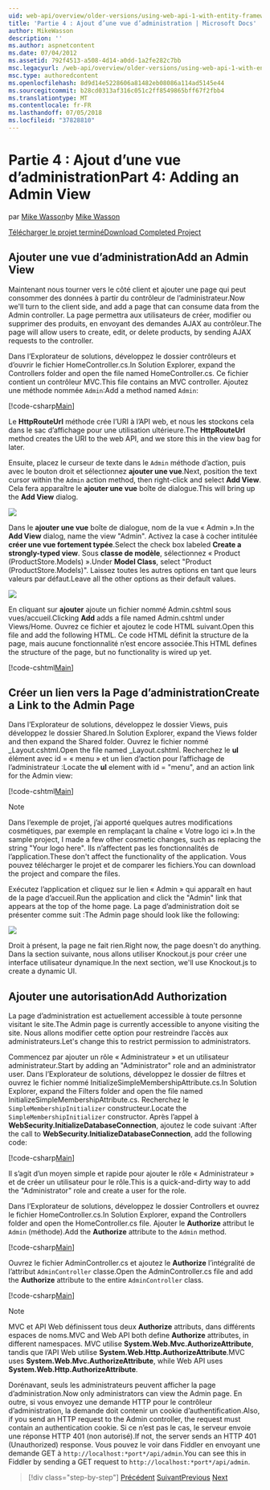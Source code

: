 ```yaml
---
uid: web-api/overview/older-versions/using-web-api-1-with-entity-framework-5/using-web-api-with-entity-framework-part-4
title: 'Partie 4 : Ajout d’une vue d’administration | Microsoft Docs'
author: MikeWasson
description: ''
ms.author: aspnetcontent
ms.date: 07/04/2012
ms.assetid: 792f4513-a508-4d14-a0dd-1a2fe282c7bb
msc.legacyurl: /web-api/overview/older-versions/using-web-api-1-with-entity-framework-5/using-web-api-with-entity-framework-part-4
msc.type: authoredcontent
ms.openlocfilehash: 8d9d14e5228606a81482eb08086a114ad5145e44
ms.sourcegitcommit: b28cd0313af316c051c2ff8549865bff67f2fbb4
ms.translationtype: MT
ms.contentlocale: fr-FR
ms.lasthandoff: 07/05/2018
ms.locfileid: "37828810"
---
```

<a name="part-4-adding-an-admin-view"></a><span data-ttu-id="c87c4-102">Partie 4 : Ajout d’une vue d’administration</span><span class="sxs-lookup"><span data-stu-id="c87c4-102">Part 4: Adding an Admin View</span></span>
====================
<span data-ttu-id="c87c4-103">par [Mike Wasson](https://github.com/MikeWasson)</span><span class="sxs-lookup"><span data-stu-id="c87c4-103">by [Mike Wasson](https://github.com/MikeWasson)</span></span>

[<span data-ttu-id="c87c4-104">Télécharger le projet terminé</span><span class="sxs-lookup"><span data-stu-id="c87c4-104">Download Completed Project</span></span>](http://code.msdn.microsoft.com/ASP-NET-Web-API-with-afa30545)

## <a name="add-an-admin-view"></a><span data-ttu-id="c87c4-105">Ajouter une vue d’administration</span><span class="sxs-lookup"><span data-stu-id="c87c4-105">Add an Admin View</span></span>

<span data-ttu-id="c87c4-106">Maintenant nous tourner vers le côté client et ajouter une page qui peut consommer des données à partir du contrôleur de l’administrateur.</span><span class="sxs-lookup"><span data-stu-id="c87c4-106">Now we'll turn to the client side, and add a page that can consume data from the Admin controller.</span></span> <span data-ttu-id="c87c4-107">La page permettra aux utilisateurs de créer, modifier ou supprimer des produits, en envoyant des demandes AJAX au contrôleur.</span><span class="sxs-lookup"><span data-stu-id="c87c4-107">The page will allow users to create, edit, or delete products, by sending AJAX requests to the controller.</span></span>

<span data-ttu-id="c87c4-108">Dans l’Explorateur de solutions, développez le dossier contrôleurs et d’ouvrir le fichier HomeController.cs.</span><span class="sxs-lookup"><span data-stu-id="c87c4-108">In Solution Explorer, expand the Controllers folder and open the file named HomeController.cs.</span></span> <span data-ttu-id="c87c4-109">Ce fichier contient un contrôleur MVC.</span><span class="sxs-lookup"><span data-stu-id="c87c4-109">This file contains an MVC controller.</span></span> <span data-ttu-id="c87c4-110">Ajoutez une méthode nommée `Admin`:</span><span class="sxs-lookup"><span data-stu-id="c87c4-110">Add a method named `Admin`:</span></span>

[!code-csharp[Main](using-web-api-with-entity-framework-part-4/samples/sample1.cs)]

<span data-ttu-id="c87c4-111">Le **HttpRouteUrl** méthode crée l’URI à l’API web, et nous les stockons cela dans le sac d’affichage pour une utilisation ultérieure.</span><span class="sxs-lookup"><span data-stu-id="c87c4-111">The **HttpRouteUrl** method creates the URI to the web API, and we store this in the view bag for later.</span></span>

<span data-ttu-id="c87c4-112">Ensuite, placez le curseur de texte dans le `Admin` méthode d’action, puis avec le bouton droit et sélectionnez **ajouter une vue**.</span><span class="sxs-lookup"><span data-stu-id="c87c4-112">Next, position the text cursor within the `Admin` action method, then right-click and select **Add View**.</span></span> <span data-ttu-id="c87c4-113">Cela fera apparaître le **ajouter une vue** boîte de dialogue.</span><span class="sxs-lookup"><span data-stu-id="c87c4-113">This will bring up the **Add View** dialog.</span></span>

![](using-web-api-with-entity-framework-part-4/_static/image1.png)

<span data-ttu-id="c87c4-114">Dans le **ajouter une vue** boîte de dialogue, nom de la vue « Admin ».</span><span class="sxs-lookup"><span data-stu-id="c87c4-114">In the **Add View** dialog, name the view "Admin".</span></span> <span data-ttu-id="c87c4-115">Activez la case à cocher intitulée **créer une vue fortement typée**.</span><span class="sxs-lookup"><span data-stu-id="c87c4-115">Select the check box labeled **Create a strongly-typed view**.</span></span> <span data-ttu-id="c87c4-116">Sous **classe de modèle**, sélectionnez « Product (ProductStore.Models) ».</span><span class="sxs-lookup"><span data-stu-id="c87c4-116">Under **Model Class**, select "Product (ProductStore.Models)".</span></span> <span data-ttu-id="c87c4-117">Laissez toutes les autres options en tant que leurs valeurs par défaut.</span><span class="sxs-lookup"><span data-stu-id="c87c4-117">Leave all the other options as their default values.</span></span>

![](using-web-api-with-entity-framework-part-4/_static/image2.png)

<span data-ttu-id="c87c4-118">En cliquant sur **ajouter** ajoute un fichier nommé Admin.cshtml sous vues/accueil.</span><span class="sxs-lookup"><span data-stu-id="c87c4-118">Clicking **Add** adds a file named Admin.cshtml under Views/Home.</span></span> <span data-ttu-id="c87c4-119">Ouvrez ce fichier et ajoutez le code HTML suivant.</span><span class="sxs-lookup"><span data-stu-id="c87c4-119">Open this file and add the following HTML.</span></span> <span data-ttu-id="c87c4-120">Ce code HTML définit la structure de la page, mais aucune fonctionnalité n’est encore associée.</span><span class="sxs-lookup"><span data-stu-id="c87c4-120">This HTML defines the structure of the page, but no functionality is wired up yet.</span></span>

[!code-cshtml[Main](using-web-api-with-entity-framework-part-4/samples/sample2.cshtml)]

## <a name="create-a-link-to-the-admin-page"></a><span data-ttu-id="c87c4-121">Créer un lien vers la Page d’administration</span><span class="sxs-lookup"><span data-stu-id="c87c4-121">Create a Link to the Admin Page</span></span>

<span data-ttu-id="c87c4-122">Dans l’Explorateur de solutions, développez le dossier Views, puis développez le dossier Shared.</span><span class="sxs-lookup"><span data-stu-id="c87c4-122">In Solution Explorer, expand the Views folder and then expand the Shared folder.</span></span> <span data-ttu-id="c87c4-123">Ouvrez le fichier nommé \_Layout.cshtml.</span><span class="sxs-lookup"><span data-stu-id="c87c4-123">Open the file named \_Layout.cshtml.</span></span> <span data-ttu-id="c87c4-124">Recherchez le **ul** élément avec id = « menu » et un lien d’action pour l’affichage de l’administrateur :</span><span class="sxs-lookup"><span data-stu-id="c87c4-124">Locate the **ul** element with id = "menu", and an action link for the Admin view:</span></span>

[!code-cshtml[Main](using-web-api-with-entity-framework-part-4/samples/sample3.cshtml)]

> [!NOTE]
> <span data-ttu-id="c87c4-125">Dans l’exemple de projet, j’ai apporté quelques autres modifications cosmétiques, par exemple en remplaçant la chaîne « Votre logo ici ».</span><span class="sxs-lookup"><span data-stu-id="c87c4-125">In the sample project, I made a few other cosmetic changes, such as replacing the string "Your logo here".</span></span> <span data-ttu-id="c87c4-126">Ils n’affectent pas les fonctionnalités de l’application.</span><span class="sxs-lookup"><span data-stu-id="c87c4-126">These don't affect the functionality of the application.</span></span> <span data-ttu-id="c87c4-127">Vous pouvez télécharger le projet et de comparer les fichiers.</span><span class="sxs-lookup"><span data-stu-id="c87c4-127">You can download the project and compare the files.</span></span>


<span data-ttu-id="c87c4-128">Exécutez l’application et cliquez sur le lien « Admin » qui apparaît en haut de la page d’accueil.</span><span class="sxs-lookup"><span data-stu-id="c87c4-128">Run the application and click the "Admin" link that appears at the top of the home page.</span></span> <span data-ttu-id="c87c4-129">La page d’administration doit se présenter comme suit :</span><span class="sxs-lookup"><span data-stu-id="c87c4-129">The Admin page should look like the following:</span></span>

![](using-web-api-with-entity-framework-part-4/_static/image3.png)

<span data-ttu-id="c87c4-130">Droit à présent, la page ne fait rien.</span><span class="sxs-lookup"><span data-stu-id="c87c4-130">Right now, the page doesn't do anything.</span></span> <span data-ttu-id="c87c4-131">Dans la section suivante, nous allons utiliser Knockout.js pour créer une interface utilisateur dynamique.</span><span class="sxs-lookup"><span data-stu-id="c87c4-131">In the next section, we'll use Knockout.js to create a dynamic UI.</span></span>

## <a name="add-authorization"></a><span data-ttu-id="c87c4-132">Ajouter une autorisation</span><span class="sxs-lookup"><span data-stu-id="c87c4-132">Add Authorization</span></span>

<span data-ttu-id="c87c4-133">La page d’administration est actuellement accessible à toute personne visitant le site.</span><span class="sxs-lookup"><span data-stu-id="c87c4-133">The Admin page is currently accessible to anyone visiting the site.</span></span> <span data-ttu-id="c87c4-134">Nous allons modifier cette option pour restreindre l’accès aux administrateurs.</span><span class="sxs-lookup"><span data-stu-id="c87c4-134">Let's change this to restrict permission to administrators.</span></span>

<span data-ttu-id="c87c4-135">Commencez par ajouter un rôle « Administrateur » et un utilisateur administrateur.</span><span class="sxs-lookup"><span data-stu-id="c87c4-135">Start by adding an "Administrator" role and an administrator user.</span></span> <span data-ttu-id="c87c4-136">Dans l’Explorateur de solutions, développez le dossier de filtres et ouvrez le fichier nommé InitializeSimpleMembershipAttribute.cs.</span><span class="sxs-lookup"><span data-stu-id="c87c4-136">In Solution Explorer, expand the Filters folder and open the file named InitializeSimpleMembershipAttribute.cs.</span></span> <span data-ttu-id="c87c4-137">Recherchez le `SimpleMembershipInitializer` constructeur.</span><span class="sxs-lookup"><span data-stu-id="c87c4-137">Locate the `SimpleMembershipInitializer` constructor.</span></span> <span data-ttu-id="c87c4-138">Après l’appel à **WebSecurity.InitializeDatabaseConnection**, ajoutez le code suivant :</span><span class="sxs-lookup"><span data-stu-id="c87c4-138">After the call to **WebSecurity.InitializeDatabaseConnection**, add the following code:</span></span>

[!code-csharp[Main](using-web-api-with-entity-framework-part-4/samples/sample4.cs)]

<span data-ttu-id="c87c4-139">Il s’agit d’un moyen simple et rapide pour ajouter le rôle « Administrateur » et de créer un utilisateur pour le rôle.</span><span class="sxs-lookup"><span data-stu-id="c87c4-139">This is a quick-and-dirty way to add the "Administrator" role and create a user for the role.</span></span>

<span data-ttu-id="c87c4-140">Dans l’Explorateur de solutions, développez le dossier Controllers et ouvrez le fichier HomeController.cs.</span><span class="sxs-lookup"><span data-stu-id="c87c4-140">In Solution Explorer, expand the Controllers folder and open the HomeController.cs file.</span></span> <span data-ttu-id="c87c4-141">Ajouter le **Authorize** attribut le `Admin` (méthode).</span><span class="sxs-lookup"><span data-stu-id="c87c4-141">Add the **Authorize** attribute to the `Admin` method.</span></span>

[!code-csharp[Main](using-web-api-with-entity-framework-part-4/samples/sample5.cs)]

<span data-ttu-id="c87c4-142">Ouvrez le fichier AdminController.cs et ajoutez le **Authorize** l’intégralité de l’attribut `AdminController` classe.</span><span class="sxs-lookup"><span data-stu-id="c87c4-142">Open the AdminController.cs file and add the **Authorize** attribute to the entire `AdminController` class.</span></span>

[!code-csharp[Main](using-web-api-with-entity-framework-part-4/samples/sample6.cs)]

> [!NOTE]
> <span data-ttu-id="c87c4-143">MVC et API Web définissent tous deux **Authorize** attributs, dans différents espaces de noms.</span><span class="sxs-lookup"><span data-stu-id="c87c4-143">MVC and Web API both define **Authorize** attributes, in different namespaces.</span></span> <span data-ttu-id="c87c4-144">MVC utilise **System.Web.Mvc.AuthorizeAttribute**, tandis que l’API Web utilise **System.Web.Http.AuthorizeAttribute**.</span><span class="sxs-lookup"><span data-stu-id="c87c4-144">MVC uses **System.Web.Mvc.AuthorizeAttribute**, while Web API uses **System.Web.Http.AuthorizeAttribute**.</span></span>


<span data-ttu-id="c87c4-145">Dorénavant, seuls les administrateurs peuvent afficher la page d’administration.</span><span class="sxs-lookup"><span data-stu-id="c87c4-145">Now only administrators can view the Admin page.</span></span> <span data-ttu-id="c87c4-146">En outre, si vous envoyez une demande HTTP pour le contrôleur d’administration, la demande doit contenir un cookie d’authentification.</span><span class="sxs-lookup"><span data-stu-id="c87c4-146">Also, if you send an HTTP request to the Admin controller, the request must contain an authentication cookie.</span></span> <span data-ttu-id="c87c4-147">Si ce n’est pas le cas, le serveur envoie une réponse HTTP 401 (non autorisé).</span><span class="sxs-lookup"><span data-stu-id="c87c4-147">If not, the server sends an HTTP 401 (Unauthorized) response.</span></span> <span data-ttu-id="c87c4-148">Vous pouvez le voir dans Fiddler en envoyant une demande GET à `http://localhost:*port*/api/admin`.</span><span class="sxs-lookup"><span data-stu-id="c87c4-148">You can see this in Fiddler by sending a GET request to `http://localhost:*port*/api/admin`.</span></span>

> [!div class="step-by-step"]
> <span data-ttu-id="c87c4-149">[Précédent](using-web-api-with-entity-framework-part-3.md)
> [Suivant](using-web-api-with-entity-framework-part-5.md)</span><span class="sxs-lookup"><span data-stu-id="c87c4-149">[Previous](using-web-api-with-entity-framework-part-3.md)
[Next](using-web-api-with-entity-framework-part-5.md)</span></span>
